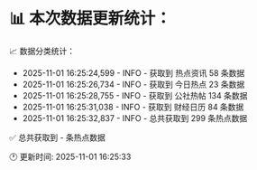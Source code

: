 📊 本次数据更新统计：
==========================

📈 数据分类统计：
- 2025-11-01 16:25:24,599 - INFO - 获取到 热点资讯 58 条数据
- 2025-11-01 16:25:26,734 - INFO - 获取到 今日热点 23 条数据
- 2025-11-01 16:25:28,755 - INFO - 获取到 公社热帖 134 条数据
- 2025-11-01 16:25:31,038 - INFO - 获取到 财经日历 84 条数据
- 2025-11-01 16:25:32,837 - INFO - 总共获取到 299 条热点数据

✅ 总共获取到 - 条热点数据

🕐 更新时间: 2025-11-01 16:25:33
